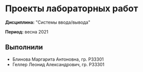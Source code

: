 # Проекты лабораторных работ

**Дисциплина:** "Системы ввода/вывода"

**Период:** весна 2021

## Выполнили

- Блинова Маргарита Антоновна, гр. P33301
- Геллер Леонид Александрович, гр. P33301
